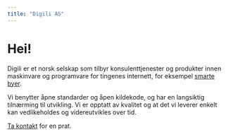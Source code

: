 ```yaml
---
title: "Digili AS"
---
```


# Hei!

Digili er et norsk selskap som tilbyr konsulenttjenester og produkter innen maskinvare og programvare for tingenes internett, for eksempel [smarte byer](https://en.wikipedia.org/wiki/Smart_city).

Vi benytter åpne standarder og åpen kildekode, og har en langsiktig tilnærming til utvikling. Vi er opptatt av kvalitet og at det vi leverer enkelt kan vedlikeholdes og videreutvikles over tid.

[Ta kontakt](mailto:post@digili.no) for en prat.
